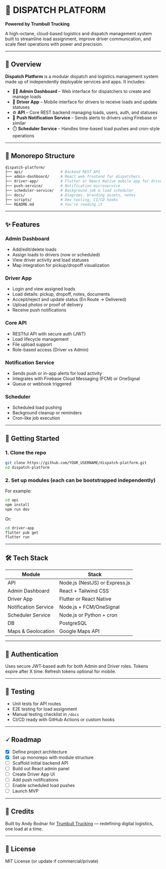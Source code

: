# 🚛 DISPATCH PLATFORM

**Powered by Trumbull Trucking**

A high-octane, cloud-based logistics and dispatch management system built to streamline load assignment, improve driver communication, and scale fleet operations with power and precision.

---

## 🧫 Overview

**Dispatch Platform** is a modular dispatch and logistics management system made up of independently deployable services and apps. It includes:

* 🧑‍🎼 **Admin Dashboard** – Web interface for dispatchers to create and manage loads
* 📱 **Driver App** – Mobile interface for drivers to receive loads and update statuses
* ⚙️ **API** – Core REST backend managing loads, users, auth, and statuses
* 🔔 **Push Notification Service** – Sends alerts to drivers using Firebase or similar
* ⏱️ **Scheduler Service** – Handles time-based load pushes and cron-style operations

---

## 🧱 Monorepo Structure

```bash
dispatch-platform/
├── api/                 # Backend REST API
├── admin-dashboard/     # React web frontend for dispatchers
├── driver-app/          # Flutter or React Native mobile app for drivers
├── push-service/        # Notification microservice
├── scheduler-service/   # Background job & load scheduler
├── docs/                # Diagrams, branding assets, notes
├── scripts/             # Dev tooling, CI/CD hooks
└── README.md            # You're reading it
```

---

## ✨ Features

### Admin Dashboard

* Add/edit/delete loads
* Assign loads to drivers (now or scheduled)
* View driver activity and load statuses
* Map integration for pickup/dropoff visualization

### Driver App

* Login and view assigned loads
* Load details: pickup, dropoff, notes, documents
* Accept/reject and update status (En Route → Delivered)
* Upload photos or proof of delivery
* Receive push notifications

### Core API

* RESTful API with secure auth (JWT)
* Load lifecycle management
* File upload support
* Role-based access (Driver vs Admin)

### Notification Service

* Sends push or in-app alerts for load activity
* Integrates with Firebase Cloud Messaging (FCM) or OneSignal
* Queue or webhook triggered

### Scheduler

* Scheduled load pushing
* Background cleanup or reminders
* Cron-like job execution

---

## 🚀 Getting Started

### 1. Clone the repo

```bash
git clone https://github.com/YOUR_USERNAME/dispatch-platform.git
cd dispatch-platform
```

### 2. Set up modules (each can be bootstrapped independently)

For example:

```bash
cd api
npm install
npm run dev
```

Or:

```bash
cd driver-app
flutter pub get
flutter run
```

---

## 🛠️ Tech Stack

| Module               | Stack                          |
| -------------------- | ------------------------------ |
| API                  | Node.js (NestJS) or Express.js |
| Admin Dashboard      | React + Tailwind CSS           |
| Driver App           | Flutter or React Native        |
| Notification Service | Node.js + FCM/OneSignal        |
| Scheduler Service    | Node.js or Python + cron       |
| DB                   | PostgreSQL                     |
| Maps & Geolocation   | Google Maps API                |

---

## 🔐 Authentication

Uses secure JWT-based auth for both Admin and Driver roles. Tokens expire after X time. Refresh tokens optional for mobile.

---

## 🧪 Testing

* Unit tests for API routes
* E2E testing for load assignment
* Manual testing checklist in `/docs`
* CI/CD ready with GitHub Actions or custom hooks

---

## 🗸 Roadmap

* [x] Define project architecture
* [x] Set up monorepo with module structure
* [ ] Scaffold initial backend API
* [ ] Build out React admin panel
* [ ] Create Driver App UI
* [ ] Add push notifications
* [ ] Enable scheduled load pushes
* [ ] Launch MVP

---

## 🤘 Credits

Built by Andy Bodnar for [Trumbull Trucking](#) — redefining digital logistics, one load at a time.

---

## 📜 License

MIT License (or update if commercial/private)
